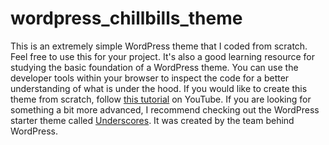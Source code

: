 # wordpress_chillbills_theme

This is an extremely simple WordPress theme that I coded from scratch. Feel free to use this for your project. It's also a good learning resource for studying the basic foundation of a WordPress theme. You can use the developer tools within your browser to inspect the code for a better understanding of what is under the hood. If you would like to create this theme from scratch, follow <a href="https://www.youtube.com/watch?v=n3EcEYFgyrQ" target="_blank" rel="noopener noreferrer">this tutorial</a> on YouTube. If you are looking for something a bit more advanced, I recommend checking out the WordPress starter theme called <a href="https://underscores.me" target="_blank" rel="noopener noreferrer">Underscores</a>. It was created by the team behind WordPress.
